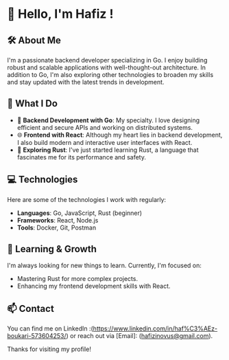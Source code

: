 # 👋 Hello, I'm Hafiz !

## 🛠️ About Me
I'm a passionate backend developer specializing in Go. I enjoy building robust and scalable applications with well-thought-out architecture. In addition to Go, I'm also exploring other technologies to broaden my skills and stay updated with the latest trends in development.

## 🚀 What I Do
- 🔧 **Backend Development with Go**: My specialty. I love designing efficient and secure APIs and working on distributed systems.
- 🌐 **Frontend with React**: Although my heart lies in backend development, I also build modern and interactive user interfaces with React.
- 🦀 **Exploring Rust**: I've just started learning Rust, a language that fascinates me for its performance and safety.

## 💻 Technologies
Here are some of the technologies I work with regularly:
- **Languages**: Go, JavaScript, Rust (beginner)
- **Frameworks**: React, Node.js
- **Tools**: Docker, Git, Postman

## 🌱 Learning & Growth
I'm always looking for new things to learn. Currently, I'm focused on:
- Mastering Rust for more complex projects.
- Enhancing my frontend development skills with React.

## 📫 Contact
You can find me on LinkedIn :(https://www.linkedin.com/in/haf%C3%AEz-boukari-573604253/) or reach out via [Email]: (hafizinovus@gmail.com).

Thanks for visiting my profile!
